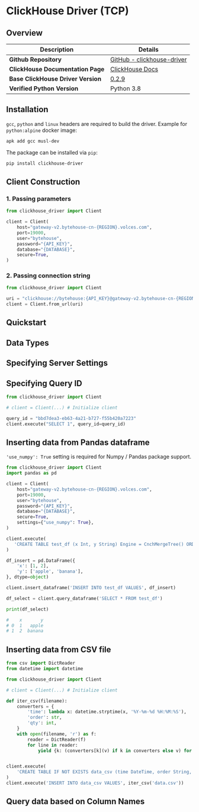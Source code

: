 # ClickHouse Driver (TCP)

## Overview
| **Description**                    | **Details**                                                                  |
|------------------------------------|------------------------------------------------------------------------------|
| **Github Repository**              | [GitHub - clickhouse-driver](https://github.com/mymarilyn/clickhouse-driver) |
| **ClickHouse Documentation Page**  | [ClickHouse Docs](https://clickhouse-driver.readthedocs.io/en/latest/)       |
| **Base ClickHouse Driver Version** | [0.2.9](https://pypi.org/project/clickhouse-driver/0.2.9/)                   |
| **Verified Python Version**        | Python 3.8                                                                   |

## Installation
`gcc`, `python` and `linux` headers are required to build the driver. Example for `python:alpine` docker image:
```bash
apk add gcc musl-dev
```
The package can be installed via `pip`:
```bash
pip install clickhouse-driver
```

## Client Construction
### 1. Passing parameters
```python
from clickhouse_driver import Client

client = Client(
    host="gateway-v2.bytehouse-cn-{REGION}.volces.com",
    port=19000,
    user="bytehouse",
    password="{API_KEY}",
    database="{DATABASE}",
    secure=True,
)
```
### 2. Passing connection string
```python
from clickhouse_driver import Client

uri = "clickhouse://bytehouse:{API_KEY}@gateway-v2.bytehouse-cn-{REGION}.volces.com:19000/{DATABASE}?secure=True"
client = Client.from_url(uri)
```

## Quickstart

## Data Types

## Specifying Server Settings

## Specifying Query ID
```python
from clickhouse_driver import Client

# client = Client(...) # Initialize client

query_id = "bbd7dea3-eb63-4a21-b727-f55b420a7223"
client.execute("SELECT 1", query_id=query_id)
```
## Inserting data from Pandas dataframe
`'use_numpy': True` setting is required for Numpy / Pandas package support.
```python
from clickhouse_driver import Client
import pandas as pd

client = Client(
    host="gateway-v2.bytehouse-cn-{REGION}.volces.com",
    port=19000,
    user="bytehouse",
    password="{API_KEY}",
    database="{DATABASE}",
    secure=True,
    settings={"use_numpy": True},
)

client.execute(
   'CREATE TABLE test_df (x Int, y String) Engine = CnchMergeTree() ORDER BY tuple()'
)

df_insert = pd.DataFrame({
    'x': [1, 2],
    'y': ['apple', 'banana'],
}, dtype=object)

client.insert_dataframe('INSERT INTO test_df VALUES', df_insert)

df_select = client.query_dataframe('SELECT * FROM test_df')

print(df_select)

#    x       y
# 0  1   apple
# 1  2  banana
```

## Inserting data from CSV file
```python
from csv import DictReader
from datetime import datetime

from clickhouse_driver import Client

# client = Client(...) # Initialize client

def iter_csv(filename):
    converters = {
        'time': lambda x: datetime.strptime(x, '%Y-%m-%d %H:%M:%S'),
        'order': str,
        'qty': int,
    }
    with open(filename, 'r') as f:
        reader = DictReader(f)
        for line in reader:
            yield {k: (converters[k](v) if k in converters else v) for k, v in line.items()}


client.execute(
    'CREATE TABLE IF NOT EXISTS data_csv (time DateTime, order String, qty Int32) Engine = CnchMergeTree() ORDER BY tuple()'
)
client.execute('INSERT INTO data_csv VALUES', iter_csv('data.csv'))
```
## Query data based on Column Names


